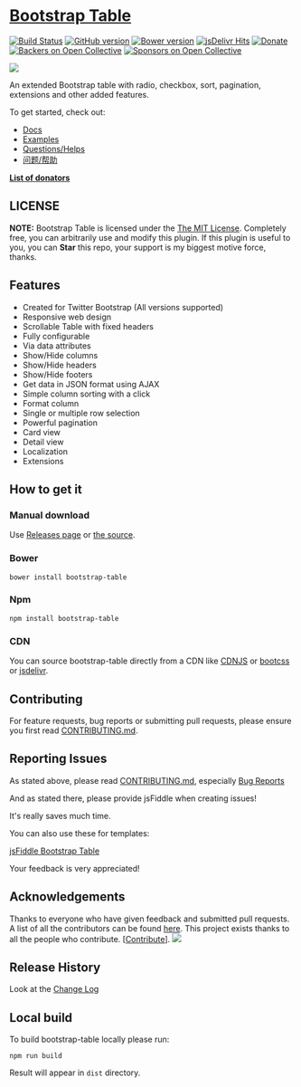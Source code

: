 # [Bootstrap Table](https://bootstrap-table.com)

[![Build Status](https://travis-ci.org/wenzhixin/bootstrap-table.svg)](https://travis-ci.org/wenzhixin/bootstrap-table)
[![GitHub version](https://badge.fury.io/gh/wenzhixin%2Fbootstrap-table.svg)](http://badge.fury.io/gh/wenzhixin%2Fbootstrap-table)
[![Bower version](https://badge.fury.io/bo/bootstrap-table.svg)](http://badge.fury.io/bo/bootstrap-table)
[![jsDelivr Hits](https://data.jsdelivr.com/v1/package/npm/bootstrap-table/badge?style=rounded)](https://www.jsdelivr.com/package/npm/bootstrap-table)
[![Donate](https://www.paypalobjects.com/en_US/i/btn/btn_donateCC_LG.gif)](https://www.paypal.com/cgi-bin/webscr?cmd=_s-xclick&hosted_button_id=ZDHP676FQDUT6)
[![Backers on Open Collective](https://opencollective.com/bootstrap-table/backers/badge.svg)](#backers)
[![Sponsors on Open Collective](https://opencollective.com/bootstrap-table/sponsors/badge.svg)](#sponsors)

[![](https://graphs.waffle.io/wenzhixin/bootstrap-table/throughput.svg)](https://graphs.waffle.io/wenzhixin/bootstrap-table/throughput.svg)

An extended Bootstrap table with radio, checkbox, sort, pagination, extensions and other added features.

To get started, check out:

* [Docs](https://bootstrap-table.com)
* [Examples](https://github.com/wenzhixin/bootstrap-table-examples)
* [Questions/Helps](http://stackoverflow.com/questions/tagged/bootstrap-table)
* [问题/帮助](http://segmentfault.com/t/bootstrap-table)


[**List of donators**](https://github.com/wenzhixin/bootstrap-table/blob/master/DONATORS.md)

## LICENSE

**NOTE:** Bootstrap Table is licensed under the [The MIT License](https://github.com/wenzhixin/bootstrap-table/blob/master/LICENSE). Completely free, you can arbitrarily use and modify this plugin. If this plugin is useful to you, you can **Star** this repo, your support is my biggest motive force, thanks.

## Features

* Created for Twitter Bootstrap (All versions supported)
* Responsive web design
* Scrollable Table with fixed headers
* Fully configurable
* Via data attributes
* Show/Hide columns
* Show/Hide headers
* Show/Hide footers
* Get data in JSON format using AJAX
* Simple column sorting with a click
* Format column
* Single or multiple row selection
* Powerful pagination
* Card view
* Detail view
* Localization
* Extensions

## How to get it

### Manual download

Use [Releases page](https://github.com/wenzhixin/bootstrap-table/releases) or [the source](https://github.com/wenzhixin/bootstrap-table/archive/master.zip).

### Bower

```
bower install bootstrap-table
```

### Npm

```
npm install bootstrap-table
```

### CDN

You can source bootstrap-table directly from a CDN like [CDNJS](http://www.cdnjs.com/libraries/bootstrap-table) or [bootcss](http://open.bootcss.com/bootstrap-table/) or [jsdelivr](http://www.jsdelivr.com/#!bootstrap.table).


## Contributing

For feature requests, bug reports or submitting pull requests, please ensure you first read [CONTRIBUTING.md](https://github.com/wenzhixin/bootstrap-table/blob/master/CONTRIBUTING.md).


## Reporting Issues

As stated above, please read [CONTRIBUTING.md](https://github.com/wenzhixin/bootstrap-table/blob/master/CONTRIBUTING.md), especially [Bug Reports](https://github.com/wenzhixin/bootstrap-table/blob/master/CONTRIBUTING.md#bug-reports)

And as stated there, please provide jsFiddle when creating issues!

It's really saves much time.

You can also use these for templates:

[jsFiddle Bootstrap Table](https://github.com/wenzhixin/bootstrap-table/issues/1765)

Your feedback is very appreciated!


## Acknowledgements

Thanks to everyone who have given feedback and submitted pull requests. A list of all the contributors can be found [here](https://github.com/wenzhixin/bootstrap-table/graphs/contributors).
This project exists thanks to all the people who contribute. [[Contribute](CONTRIBUTING.md)].
<a href="graphs/contributors"><img src="https://opencollective.com/bootstrap-table/contributors.svg?width=890" /></a>

## Release History

Look at the [Change Log](https://github.com/wenzhixin/bootstrap-table/blob/master/CHANGELOG.md)

## Local build

To build bootstrap-table locally please run:

```
npm run build
```

Result will appear in `dist` directory.
